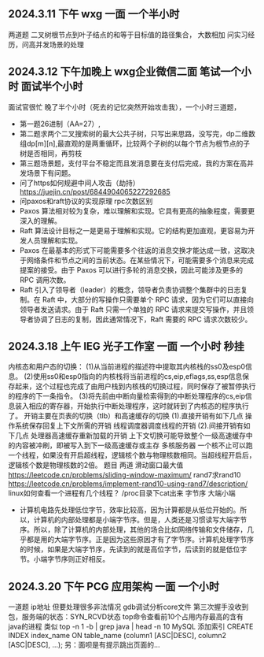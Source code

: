 ## 2024.3.11 下午 wxg 一面 一个半小时
两道题 二叉树根节点到叶子结点的和等于目标值的路径集合， 大数相加
问实习经历，问高并发场景的处理
## 2024.3.12 下午加晚上 wxg企业微信二面 笔试一个小时 面试半个小时
面试官很忙 晚了半个小时（死去的记忆突然开始攻击我），一个小时三道题，
- 第一题26进制（AA=27）,
- 第二题求两个二叉搜索树的最大公共子树，只写出来思路，没写完，dp二维数组dp[m][n],最直观的是两重循环，比较两个子树的以每个节点为根节点的子树是否相同，再剪枝
- 第三题场景题，支付平台不稳定而且发消息要在支付后完成，我的方案在高并发场景下有问题。
- 问了https如何规避中间人攻击（劫持） https://juejin.cn/post/6844904065227292685
- 问paxos和raft协议的实现原理 rpc次数区别 
- Paxos 算法相对较为复杂，难以理解和实现。它具有更高的抽象程度，需要更深入的理解。
- Raft 算法设计目标之一是更易于理解和实现。它的结构更加直观，更容易为开发人员理解和实现。
- Paxos 在最基本的形式下可能需要多个往返的消息交换才能达成一致，这取决于网络条件和节点之间的当前状态。在某些情况下，可能需要多个消息来完成提案的接受。由于 Paxos 可以进行多轮的消息交换，因此可能涉及更多的 RPC 调用次数。
- Raft 引入了领导者（leader）的概念，领导者负责协调整个集群中的日志复制。在 Raft 中，大部分的写操作只需要单个 RPC 请求，因为它们可以直接向领导者发送请求。由于 Raft 只需一个单独的 RPC 请求来提交写操作，并且领导者协调了日志的复制，因此通常情况下，Raft 需要的 RPC 请求次数较少。
## 2024.3.18 上午 IEG 光子工作室 一面 一个小时 秒挂
内核态和用户态的切换：
(1)从当前进程的描述符中提取其内核栈的ss0及esp0信息。
(2)使用ss0和esp0指向的内核栈将当前进程的cs,eip,eflags,ss,esp信息保存起来，这个过程也完成了由用户栈到内核栈的切换过程，同时保存了被暂停执行的程序的下一条指令。
(3)将先前由中断向量检索得到的中断处理程序的cs,eip信息装入相应的寄存器，开始执行中断处理程序，这时就转到了内核态的程序执行了。
开销主要在页表的切换（tlb）和高速缓存的切换
(1).直接开销有如下几点
操作系统保存回复上下文所需的开销
线程调度器调度线程的开销
(2).间接开销有如下几点
处理器高速缓存重新加载的开销
上下文切换可能导致整个一级高速缓存中的内容被冲刷，即被写入到下一级高速缓存或主存
多核服务器 一个核不止可以跑一个线程，如果没有开启超线程，逻辑核个数与物理核数相同。当超线程开启后，逻辑核个数是物理核数的2倍。
题目 两道
滑动窗口最大值 https://leetcode.cn/problems/sliding-window-maximum/
rand7求rand10  https://leetcode.cn/problems/implement-rand10-using-rand7/description/
linux如何查看一个进程有几个线程？ /proc目录下cat出来
字节序 大端小端 
- 计算机电路先处理低位字节，效率比较高，因为计算都是从低位开始的。所以，计算机的内部处理都是小端字节序。但是，人类还是习惯读写大端字节序。所以，除了计算机的内部处理，其他的场合比如网络传输和文件储存，几乎都是用的大端字节序。正是因为这些原因才有了字节序。计算机处理字节序的时候，如果是大端字节序，先读到的就是高位字节，后读到的就是低位字节。小端字节序则正好相反。
## 2024.3.20 下午 PCG 应用架构 一面 一个小时
一道题 ip地址 但要处理很多非法情况
gdb调试分析core文件
第三次握手没收到包，服务端的状态：SYN_RCVD状态
top命令查看前10个占用内存最高的含有java的进程 类似 top -n 1 -b | grep java | head -n 10
MySQL 添加索引 CREATE INDEX index_name ON table_name (column1 [ASC|DESC], column2 [ASC|DESC], ...);
另：面呗是有提示跳出页面的...
